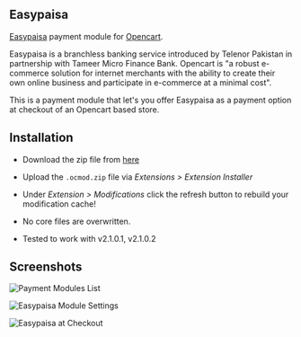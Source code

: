 Easypaisa
---

[Easypaisa](http://www.easypaisa.com.pk/) payment module for [Opencart](http://www.opencart.com/).

Easypaisa is a branchless banking service introduced by Telenor Pakistan in partnership with Tameer Micro Finance Bank. Opencart is "a robust e-commerce solution for internet merchants with the ability to create their own online business and participate in e-commerce at a minimal cost".

This is a payment module that let's you offer Easypaisa as a payment option at checkout of an Opencart based store.

Installation
---

- Download the zip file from [here][releases]
- Upload the `.ocmod.zip` file via _Extensions > Extension Installer_
- Under _Extension > Modifications_ click the refresh button to rebuild your modification cache!

- No core files are overwritten.
- Tested to work with v2.1.0.1, v2.1.0.2

Screenshots
---
![Payment Modules List](https://github.com/aamnah/easypaisa/blob/master/screenshots/payment-modules-list.png)

![Easypaisa Module Settings](https://github.com/aamnah/easypaisa/blob/master/screenshots/easypaisa-module.png)

![Easypaisa at Checkout](https://github.com/aamnah/easypaisa/blob/master/screenshots/easypaisa-checkout.png)

[releases]: https://github.com/aamnah/easypaisa/releases
